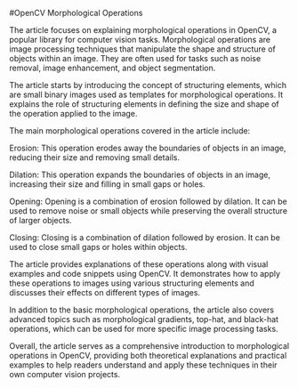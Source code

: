 #OpenCV Morphological Operations

The article focuses on explaining morphological operations in OpenCV, a popular library for computer vision tasks. Morphological operations are image processing techniques that manipulate the shape and structure of objects within an image. They are often used for tasks such as noise removal, image enhancement, and object segmentation.

The article starts by introducing the concept of structuring elements, which are small binary images used as templates for morphological operations. It explains the role of structuring elements in defining the size and shape of the operation applied to the image.

The main morphological operations covered in the article include:

Erosion: This operation erodes away the boundaries of objects in an image, reducing their size and removing small details.

Dilation: This operation expands the boundaries of objects in an image, increasing their size and filling in small gaps or holes.

Opening: Opening is a combination of erosion followed by dilation. It can be used to remove noise or small objects while preserving the overall structure of larger objects.

Closing: Closing is a combination of dilation followed by erosion. It can be used to close small gaps or holes within objects.

The article provides explanations of these operations along with visual examples and code snippets using OpenCV. It demonstrates how to apply these operations to images using various structuring elements and discusses their effects on different types of images.

In addition to the basic morphological operations, the article also covers advanced topics such as morphological gradients, top-hat, and black-hat operations, which can be used for more specific image processing tasks.

Overall, the article serves as a comprehensive introduction to morphological operations in OpenCV, providing both theoretical explanations and practical examples to help readers understand and apply these techniques in their own computer vision projects.
